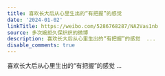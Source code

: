```yaml
---
title: 喜欢长大后从心里生出的“有把握”的感觉
date: '2024-01-02'
linkTitle: https://weibo.com/5286768287/NA2Vas1nb
source: 多次婉拒久保织织的微博
description: 喜欢长大后从心里生出的“有把握”的感觉  ...
disable_comments: true
---
```

喜欢长大后从心里生出的“有把握”的感觉  ...